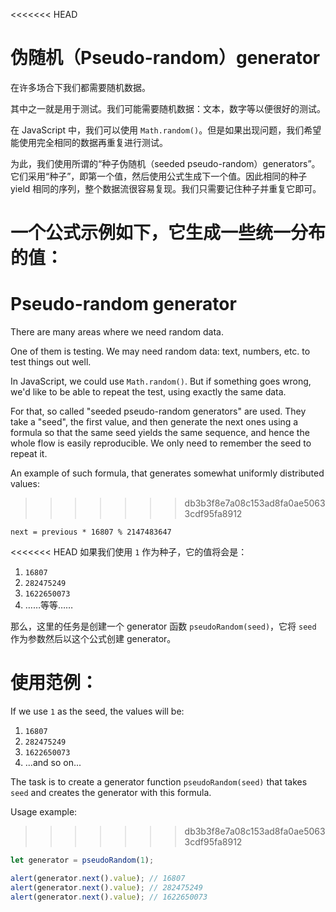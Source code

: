 
<<<<<<< HEAD
# 伪随机（Pseudo-random）generator

在许多场合下我们都需要随机数据。

其中之一就是用于测试。我们可能需要随机数据：文本，数字等以便很好的测试。

在 JavaScript 中，我们可以使用 `Math.random()`。但是如果出现问题，我们希望能使用完全相同的数据再重复进行测试。

为此，我们使用所谓的“种子伪随机（seeded pseudo-random）generators”。它们采用“种子”，即第一个值，然后使用公式生成下一个值。因此相同的种子 yield 相同的序列，整个数据流很容易复现。我们只需要记住种子并重复它即可。

一个公式示例如下，它生成一些统一分布的值：
=======
# Pseudo-random generator

There are many areas where we need random data.

One of them is testing. We may need random data: text, numbers, etc. to test things out well.

In JavaScript, we could use `Math.random()`. But if something goes wrong, we'd like to be able to repeat the test, using exactly the same data.

For that, so called "seeded pseudo-random generators" are used. They take a "seed", the first value, and then generate the next ones using a formula so that the same seed yields the same sequence, and hence the whole flow is easily reproducible. We only need to remember the seed to repeat it.

An example of such formula, that generates somewhat uniformly distributed values:
>>>>>>> db3b3f8e7a08c153ad8fa0ae50633cdf95fa8912

```
next = previous * 16807 % 2147483647
```

<<<<<<< HEAD
如果我们使用 `1` 作为种子，它的值将会是：
1. `16807`
2. `282475249`
3. `1622650073`
4. ……等等……

那么，这里的任务是创建一个 generator 函数 `pseudoRandom(seed)`，它将 `seed` 作为参数然后以这个公式创建 generator。

使用范例：
=======
If we use `1` as the seed, the values will be:
1. `16807`
2. `282475249`
3. `1622650073`
4. ...and so on...

The task is to create a generator function `pseudoRandom(seed)` that takes `seed` and creates the generator with this formula.

Usage example:
>>>>>>> db3b3f8e7a08c153ad8fa0ae50633cdf95fa8912

```js
let generator = pseudoRandom(1);

alert(generator.next().value); // 16807
alert(generator.next().value); // 282475249
alert(generator.next().value); // 1622650073
```
